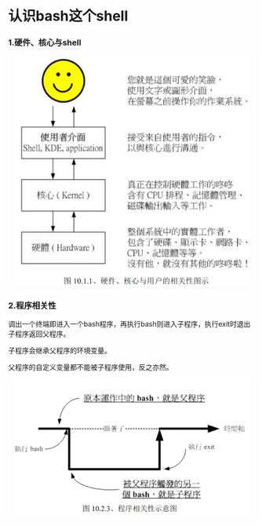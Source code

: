 # 认识bash这个shell

### 1.硬件、核心与shell

![](/assets/用户shell核心硬件相关图示.png)

### 2.程序相关性

调出一个终端即进入一个bash程序，再执行bash则进入子程序，执行exit时退出子程序返回父程序。

子程序会继承父程序的环境变量。

父程序的自定义变量都不能被子程序使用，反之亦然。

![](/assets/程序相关性示意图.png)

